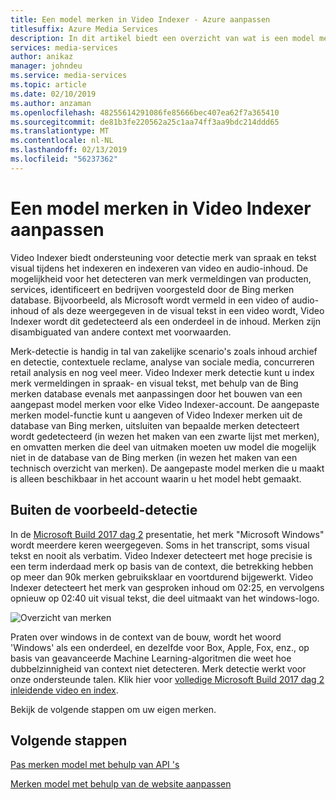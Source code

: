 ```yaml
---
title: Een model merken in Video Indexer - Azure aanpassen
titlesuffix: Azure Media Services
description: In dit artikel biedt een overzicht van wat is een model merken in Video Indexer en hoe u kunt aanpassen.
services: media-services
author: anikaz
manager: johndeu
ms.service: media-services
ms.topic: article
ms.date: 02/10/2019
ms.author: anzaman
ms.openlocfilehash: 48255614291086fe85666bec407ea62f7a365410
ms.sourcegitcommit: de81b3fe220562a25c1aa74ff3aa9bdc214ddd65
ms.translationtype: MT
ms.contentlocale: nl-NL
ms.lasthandoff: 02/13/2019
ms.locfileid: "56237362"
---
```

# <a name="customize-a-brands-model-in-video-indexer"></a>Een model merken in Video Indexer aanpassen

Video Indexer biedt ondersteuning voor detectie merk van spraak en tekst visual tijdens het indexeren en indexeren van video en audio-inhoud. De mogelijkheid voor het detecteren van merk vermeldingen van producten, services, identificeert en bedrijven voorgesteld door de Bing merken database. Bijvoorbeeld, als Microsoft wordt vermeld in een video of audio-inhoud of als deze weergegeven in de visual tekst in een video wordt, Video Indexer wordt dit gedetecteerd als een onderdeel in de inhoud. Merken zijn disambiguated van andere context met voorwaarden.

Merk-detectie is handig in tal van zakelijke scenario's zoals inhoud archief en detectie, contextuele reclame, analyse van sociale media, concurreren retail analysis en nog veel meer. Video Indexer merk detectie kunt u index merk vermeldingen in spraak- en visual tekst, met behulp van de Bing merken database evenals met aanpassingen door het bouwen van een aangepast model merken voor elke Video Indexer-account. De aangepaste merken model-functie kunt u aangeven of Video Indexer merken uit de database van Bing merken, uitsluiten van bepaalde merken detecteert wordt gedetecteerd (in wezen het maken van een zwarte lijst met merken), en omvatten merken die deel van uitmaken moeten uw model die mogelijk niet in de database van de Bing merken (in wezen het maken van een technisch overzicht van merken). De aangepaste model merken die u maakt is alleen beschikbaar in het account waarin u het model hebt gemaakt.

## <a name="out-of-the-box-detection-example"></a>Buiten de voorbeeld-detectie

In de [Microsoft Build 2017 dag 2](https://www.videoindexer.ai/media/ed6ede78ad/) presentatie, het merk "Microsoft Windows" wordt meerdere keren weergegeven. Soms in het transcript, soms visual tekst en nooit als verbatim. Video Indexer detecteert met hoge precisie is een term inderdaad merk op basis van de context, die betrekking hebben op meer dan 90k merken gebruiksklaar en voortdurend bijgewerkt. Video Indexer detecteert het merk van gesproken inhoud om 02:25, en vervolgens opnieuw op 02:40 uit visual tekst, die deel uitmaakt van het windows-logo.

![Overzicht van merken](./media/content-model-customization/brands-overview.png)

Praten over windows in de context van de bouw, wordt het woord 'Windows' als een onderdeel, en dezelfde voor Box, Apple, Fox, enz., op basis van geavanceerde Machine Learning-algoritmen die weet hoe dubbelzinnigheid van context niet detecteren. Merk detectie werkt voor onze ondersteunde talen. Klik hier voor [volledige Microsoft Build 2017 dag 2 inleidende video en index](http://www.videoindexer.ai/media/ed6ede78ad/).

Bekijk de volgende stappen om uw eigen merken.

## <a name="next-steps"></a>Volgende stappen

[Pas merken model met behulp van API 's](customize-brands-model-with-api.md)

[Merken model met behulp van de website aanpassen](customize-brands-model-with-website.md)
